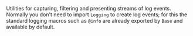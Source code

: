 Utilities for capturing, filtering and presenting streams of log events. Normally you don't need to import `Logging` to create log events; for this the standard logging macros such as `@info` are already exported by `Base` and available by default.
